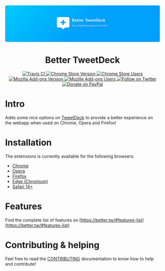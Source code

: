 ![](https://raw.githubusercontent.com/eramdam/BetterTweetDeck/master/meta/better.tw_.png)

<h1 align="center">Better TweetDeck</h1>
<p align="center">
<a href="https://travis-ci.org/eramdam/BetterTweetDeck/">
  <img src="https://img.shields.io/travis/eramdam/BetterTweetDeck.svg" alt="Travis CI">
</a>
<a href="https://better.tw/chrome">
  <img src="https://img.shields.io/chrome-web-store/v/micblkellenpbfapmcpcfhcoeohhnpob.svg" alt="Chrome Store Version">
</a>
<a href="https://better.tw/chrome">
  <img src="https://img.shields.io/chrome-web-store/d/micblkellenpbfapmcpcfhcoeohhnpob.svg" alt="Chrome Store Users">
</a>
<a href="https://better.tw/firefox">
  <img src="https://img.shields.io/amo/v/better-tweetdeck-17.svg" alt="Mozilla Add-ons Version">
</a>
<a href="https://better.tw/firefox">
  <img src="https://img.shields.io/amo/users/better-tweetdeck-17.svg" alt="Mozille Add-ons Users">
</a>
<a href="https://twitter.com/@BetterTDeck">
  <img src="https://img.shields.io/badge/twitter-%40BetterTDeck-blue.svg" alt="Follow on Twitter">
</a>
<a href="https://paypal.me/eramdam">
<img src="https://img.shields.io/badge/paypal-donate-yellow.svg" alt="Donate on PayPal">
</a>
</p>

# Intro

Adds some nice options on [TweetDeck](http://tweetdeck.twitter.com) to provide a better experience on the webapp when used on Chrome, Opera and Firefox!

# Installation

The extensions is currently available for the following browsers:
- [Chrome](https://chrome.google.com/webstore/detail/bettertweetdeck-3/micblkellenpbfapmcpcfhcoeohhnpob)
- [Opera](https://addons.opera.com/en/extensions/details/bettertweetdeck/)
- [Firefox](https://addons.mozilla.org/en-US/firefox/addon/better-tweetdeck-17/)
- [Edge (Chromium)](https://microsoftedge.microsoft.com/addons/detail/cpahogfkcecoeidfaemlcojbcbhaojcj)
- [Safari 14+](https://apps.apple.com/us/app/better-tdeck-for-tweetdeck/id1549421502)

# Features

Find the complete list of features on [https://better.tw/#features-list](https://better.tw/#features-list)


# Contributing & helping

Feel free to read the [CONTRIBUTING](./CONTRIBUTING.md) documentation to know how to help and contribute!

[travis-ci-badge]: https://img.shields.io/travis/eramdam/BetterTweetDeck.svg
[travis-ci]: https://travis-ci.org/eramdam/BetterTweetDeck/
[chrome-badge]: https://img.shields.io/chrome-web-store/v/micblkellenpbfapmcpcfhcoeohhnpob.svg
[chrome-badge-users]: https://img.shields.io/chrome-web-store/d/micblkellenpbfapmcpcfhcoeohhnpob.svg
[chrome]: https://better.tw/chrome
[firefox-badge]: https://img.shields.io/amo/v/better-tweetdeck-17.svg
[firefox-badge-users]: https://img.shields.io/amo/users/better-tweetdeck-17.svg
[firefox]: https://better.tw/chrome
[twitter]: https://twitter.com/@BetterTDeck
[twitter-badge]: https://img.shields.io/badge/twitter-%40BetterTDeck-blue.svg
[paypal-badge]: https://img.shields.io/badge/paypal-donate-yellow.svg
[paypal]: https://paypal.me/eramdam